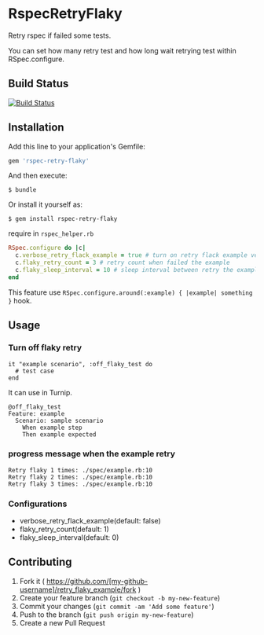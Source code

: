 # RspecRetryFlaky

Retry rspec if failed some tests.

You can set how many retry test and how long wait retrying test within RSpec.configure.

## Build Status

[![Build Status](https://travis-ci.org/KazuCocoa/rspec-retry-flaky.svg?branch=master)](https://travis-ci.org/KazuCocoa/rspec-retry-flaky)

## Installation

Add this line to your application's Gemfile:

```ruby
gem 'rspec-retry-flaky'
```

And then execute:

    $ bundle

Or install it yourself as:

    $ gem install rspec-retry-flaky

require in ```rspec_helper.rb```

```ruby
RSpec.configure do |c|
  c.verbose_retry_flack_example = true # turn on retry flack example verbose
  c.flaky_retry_count = 3 # retry count when failed the example
  c.flaky_sleep_interval = 10 # sleep interval between retry the example
end
```

This feature use ```RSpec.configure.around(:example) { |example| something }``` hook.

## Usage

### Turn off flaky retry

```
it "example scenario", :off_flaky_test do
  # test case
end
```

It can use in Turnip.

```
@off_flaky_test
Feature: example
  Scenario: sample scenario
    When example step
    Then example expected
```

### progress message when the example retry

```
Retry flaky 1 times: ./spec/example.rb:10
Retry flaky 2 times: ./spec/example.rb:10
Retry flaky 3 times: ./spec/example.rb:10
```

### Configurations

- verbose_retry_flack_example(default: false)
- flaky_retry_count(default: 1)
- flaky_sleep_interval(default: 0)

## Contributing

1. Fork it ( https://github.com/[my-github-username]/retry_flaky_example/fork )
2. Create your feature branch (`git checkout -b my-new-feature`)
3. Commit your changes (`git commit -am 'Add some feature'`)
4. Push to the branch (`git push origin my-new-feature`)
5. Create a new Pull Request
